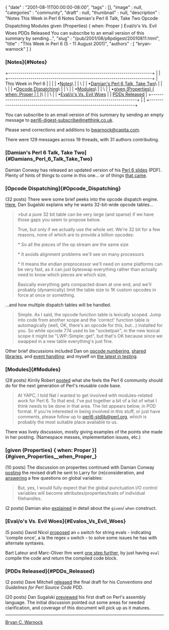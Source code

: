 {
   "date" : "2001-08-11T00:00:00-08:00",
   "tags" : [],
   "image" : null,
   "categories" : "community",
   "draft" : null,
   "thumbnail" : null,
   "description" : "Notes This Week in Perl 6 Notes Damian's Perl 6 Talk, Take Two Opcode Dispatching Modules given (Properties) { when: Proper } Eval/o's Vs. Evil Woes PDDs Released You can subscribe to an email version of this summary by sending...",
   "slug" : "/pub/2001/08/p6pdigest/20010811.html",
   "title" : "This Week in Perl 6 (5 - 11 August 2001)",
   "authors" : [
      "bryan-warnock"
   ]
}





### [Notes]{#Notes}

+-----------------------------------------------------------------------+
|                                                                       |
+-----------------------------------------------------------------------+
| This Week in Perl 6                                                   |
|                                                                       |
| •[Notes](#Notes)\                                                     |
| \                                                                     |
| •[Damian's Perl 6 Talk, Take Two](#Damians_Perl_6_Talk_Take_Two)\     |
| \                                                                     |
| •[Opcode Dispatching](#Opcode_Dispatching)\                           |
| \                                                                     |
| •[Modules](#Modules)\                                                 |
| \                                                                     |
| •[given (Properties) { when: Proper                                   |
| }](#given_Properties__when_Proper_)\                                  |
| \                                                                     |
| •[Eval/o's Vs. Evil Woes](#Evalos_Vs_Evil_Woes)                       |
| [PDDs Released](#PDDs_Released)                                       |
+-----------------------------------------------------------------------+
|                                                                       |
+-----------------------------------------------------------------------+

You can subscribe to an email version of this summary by sending an
empty message to <perl6-digest-subscribe@netthink.co.uk>.

Please send corrections and additions to <bwarnock@capita.com>.

There were 129 messages across 19 threads, with 31 authors contributing.

### [Damian's Perl 6 Talk, Take Two]{#Damians_Perl_6_Talk_Take_Two}

Damian Conway has released an updated version of his [Perl 6
slides](http://dev.perl.org/perl6/talks/Perl6-Notes-200108.v2.pdf)
(PDF). Plenty of hints of things to come in this one... or of things
[that
came](http://archive.develooper.com/perl6-language@perl.org/msg08023.html).

### [Opcode Dispatching]{#Opcode_Dispatching}

(32 posts) There were some brief peeks into the opcode dispatch engine.
[Here](http://archive.develooper.com/perl6-internals@perl.org/msg03391.html),
Dan Sugalski explains why he wants 32-bit-wide opcode tables...

> &gt;but a pure 32 bit table can be very large (and sparse) if we have
> those gaps you seem to propose below.
>
> True, but only if we actually use the whole set. We're 32 bit for a
> few reasons, none of which are to provide a billion opcodes:
>
> \* So all the pieces of the op stream are the same size
>
> \* It avoids alignment problems we'll see on many processors
>
> \* It means the endian preprocessor we'll need on some platforms can
> be very fast, as it can just byteswap everything rather than actually
> need to know which pieces are which size.
>
> Basically everything gets compacted down at one end, and we'll
> probably (dynamically) limit the table size to 1K custom opcodes in
> force at once or something.

...and how multiple dispatch tables will be handled.

> Simple. As I said, the opcode function table is lexically scoped. Jump
> into code from another scope and the 'correct' function table is
> automagically (well, OK, there's an opcode for this, but...) installed
> for you. So while opcode 774 used to be "socketpair", in the new
> lexical scope it might be "LWP::Simple::get", but that's OK because
> since we swapped in a new table everything's just fine.

Other brief discussions included Dan on [opcode
numbering](http://archive.develooper.com/perl6-internals@perl.org/msg03388.html),
[shared
libraries](http://archive.develooper.com/perl6-internals@perl.org/msg03394.html),
and [event
handling](http://archive.develooper.com/perl6-internals@perl.org/msg03401.html);
and myself on [the latest in
testing](http://archive.develooper.com/perl6-internals@perl.org/msg03415.html).

### [Modules]{#Modules}

(28 posts) Kirrily Robert
[posted](http://archive.develooper.com/perl6-stdlib@perl.org/msg00136.html)
what she feels the Perl 6 community should do for the next generation of
Perl's reusable code base.

> At YAPC, I told Nat I wanted to get involved with modules-related work
> for Perl 6. To that end, I've put together a bit of a list of what I
> think needs to be done in that area. The list appears below, in POD
> format. If you're interested in being involved in this stuff, or just
> have comments, please follow up to perl6-stdlib@perl.org, which is
> probably the most suitable place available to us.

There was lively discussion, mostly giving examples of the points she
made in her posting. (Namespace messes, implementation issues, etc.)

### [given (Properties) { when: Proper }]{#given_Properties__when_Proper_}

(10 posts) The discussion on properties continued with Damian Conway
[posting](http://archive.develooper.com/perl6-language@perl.org/msg08003.html)
the revised draft he sent to Larry for (re)consideration, and
[answering](http://archive.develooper.com/perl6-language@perl.org/msg08001.html)
a few questions on global variables:

> But, yes, I would fully expect that the global punctuation I/O control
> variables will become attributes/properties/traits of individual
> filehandles.

(2 posts) Damian also
[explained](http://archive.develooper.com/perl6-language@perl.org/msg08002.html)
in detail about the `given`/ `when` construct.

### [Eval/o's Vs. Evil Woes]{#Evalos_Vs_Evil_Woes}

(5 posts) David Nicol
[proposed](http://archive.develooper.com/perl6-language@perl.org/msg07996.html)
an `o` switch for string evals - indicating 'compile once', a la the
regex `o` switch - to solve some issues he has with alternate syntaxes.

Bart Lateur and Marc-Oliver Ihm went [one step
further](http://archive.develooper.com/perl6-language@perl.org/msg08012.html),
by just having `eval` compile the code and return the compiled code
block.

### [PDDs Released]{#PDDs_Released}

(2 posts) Dave Mitchell
[released](http://archive.develooper.com/perl6-internals@perl.org/msg03383.html)
the final draft for his *Conventions and Guidelines for Perl Source
Code* PDD.

(20 posts) Dan Sugalski
[previewed](http://archive.develooper.com/perl6-internals@perl.org/msg03396.html)
his first draft on Perl's assembly language. The initial discussion
pointed out some areas for needed clarification, and coverage of this
document will pick up as it matures.

------------------------------------------------------------------------

[Bryan C. Warnock](mailto:bwarnock@capita.com)


